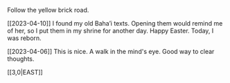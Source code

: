 
Follow the yellow brick road.

[[2023-04-10]]
I found my old Baha’i texts. 
Opening them would remind me of her, 
so I put them in my shrine for another day.
Happy Easter. Today, I was reborn.

[[2023-04-06]]
This is nice. A walk in the mind's eye.
Good way to clear thoughts.

[[3,0|EAST]] 